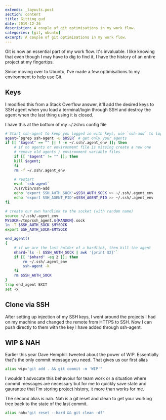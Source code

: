 ```yaml
---
extends: _layouts.post
section: content
title: Gitting gud
date: 2019-12-26
description: A couple of git optimisations in my work flow.
categories: [git, ubuntu]
excerpt: A couple of git optimisations in my work flow.
---
```


Git is now an essential part of my work flow. It's invaluable. I like knowing that
even though I may have to dig to find it, I have the history of an entire project
at my fingertips.

Since moving over to Ubuntu, I've made a few optimisations to my environment to help 
use Git.

##  Keys

I modified this from a Stack Overflow answer, it'll add the desired keys to SSH agent when you load a terminal/login through SSH and destroy the agent when the last thing using it is closed.

I have this at the bottom of my ~/.zshrc config file

```bash
# Start ssh-agent to keep you logged in with keys, use `ssh-add` to log in
agent=`pgrep ssh-agent -u $USER` # get only your agents           
if [[ "$agent" == "" || ! -e ~/.ssh/.agent_env ]]; then
    # if no agents or environment file is missing create a new one
    # remove old agents / environment variable files
    if [[ "$agent" != "" ]]; then
	kill $agent;
    fi
    rm -f ~/.ssh/.agent_env 

    # restart
    eval `ssh-agent`
    /usr/bin/ssh-add
    echo 'export SSH_AUTH_SOCK'=$SSH_AUTH_SOCK >> ~/.ssh/.agent_env             
    echo 'export SSH_AGENT_PID'=$SSH_AGENT_PID >> ~/.ssh/.agent_env             
fi

# create our own hardlink to the socket (with random name)           
source ~/.ssh/.agent_env                                                    
MYSOCK=/tmp/ssh_agent.${RANDOM}.sock                                        
ln -T $SSH_AUTH_SOCK $MYSOCK                                                
export SSH_AUTH_SOCK=$MYSOCK                                                

end_agent()                                                                     
{
    # if we are the last holder of a hardlink, then kill the agent
    nhard=`ls -l $SSH_AUTH_SOCK | awk '{print $2}'`                             
    if [[ "$nhard" -eq 2 ]]; then                                               
        rm ~/.ssh/.agent_env                                                    
        ssh-agent -k                                                            
    fi                                                                          
    rm $SSH_AUTH_SOCK                                                           
}                                                                               
trap end_agent EXIT 
set +x
```

##  Clone via SSH

After setting up injection of my SSH keys, I went around the projects I had 
on my machine and changed the remote from HTTPS to SSH. Now I can push directly 
to them with the key I have added through ssh-agent.

## WIP &amp; NAH

Earlier this year Dave Hemphill tweeted about the power of WIP. Essentially that's 
the only commit message you need. That gives us our first alias

```bash
alias wip="git add . && git commit -m 'WIP'"
```

I wouldn't advocate this behavoiur for team work or a situation where commit messages 
are necessary but for me to quickly save state and gaurantee that I'm storing project history, it more than works for me.

The second alias is nah. Nah is a git reset and clean to get your working tree back to the state of the last commit.

```bash
alias nah="git reset --hard && git clean -df"
```
